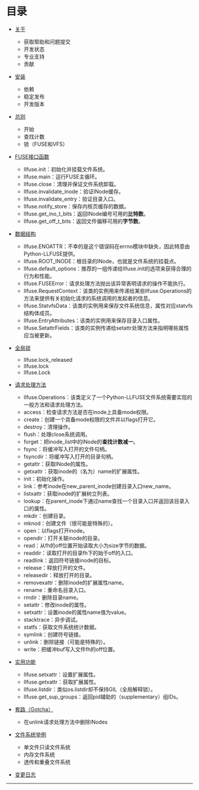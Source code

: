 # 目录
- [关于][0]
  - 获取帮助和问题提交
  - 开发状态
  - 专业支持
  - 贡献

- [安装][1]
  - 依赖
  - 稳定发布
  - 开发版本

- [总则][2]
  - 开始
  - 查找计数
  - 锁（FUSE和VFS）

- [FUSE接口函数][3]
  - llfuse.init：初始化并挂载文件系统。
  - llfuse.main：运行FUSE主循环。
  - llfuse.close：清理并保证文件系统卸载。
  - llfuse.invalidate_inode：验证INode缓存。
  - llfuse.invalidate_entry：验证目录入口。
  - llfuse.notify_store：保存内核页缓存的数据。
  - llfuse.get_ino_t_bits：返回INode编号可用的**比特数**。
  - llfuse.get_off_t_bits：返回文件偏移可用的**字节数**。

- [数据结构][4]
  - llfuse.ENOATTR：不幸的是这个错误码在errno模块中缺失，因此特意由Python-LLFUSE提供。
  - llfuse.ROOT_INODE：根目录的INode，也就是文件系统的挂载点。
  - llfuse.default_options：推荐的一组传递给llfuse.init的选项来获得合理的行为和性能。
  - llfuse.FUSEError：请求处理方法抛出该异常表明请求的操作不能执行。
  - llfuse.RequestContext：该类的实例用来传递给某些llfuse.Operations的方法来提供有关初始化请求的系统调用的发起者的信息。
  - llfuse.StatvfsData：该类的实例用来保存文件系统信息，属性对应statvfs结构体成员。
  - llfuse.EntryAttributes：该类的实例用来保存目录入口属性。
  - llfuse.SetattrFields：该类的实例传递给setattr处理方法来指明哪些属性应当被更新。

- [全局锁][5]
  - llfuse.lock_released
  - llfuse.lock
  - llfuse.Lock

- [请求处理方法][6]
  - llfuse.Operations：该类定义了一个Python-LLFUSE文件系统需要实现的一般方法和请求处理方法。
  - access：检查请求方法是否在inode上具备mode权限。
  - create：创建一个具备mode权限的文件并以flags打开它。
  - destroy：清理操作。
  - flush：处理close系统调用。
  - forget：把inode_list中的INode的**查找计数减一**。
  - fsync：将缓冲写入打开的文件句柄。
  - fsyncdir：将缓冲写入打开的目录句柄。
  - getattr：获取INode的属性。
  - getxattr：获取inode的（名为）name的扩展属性。
  - init：初始化操作。
  - link：参考inode在new_parent_inode创建目录入口new_name。
  - listxattr：获取inode的扩展树立列表。
  - lookup：在parent_inode下通过name查找一个目录入口并返回该目录入口的属性。
  - mkdir：创建目录。
  - mknod：创建文件（很可能是特殊的）。
  - open：以flags打开inode。
  - opendir：打开关联inode的目录。
  - read：从fh的off位置开始读取大小为size字节的数据。
  - readdir：读取打开的目录fh下的始于off的入口。
  - readlink：返回符号链接inode的目标。
  - release：释放打开的文件。
  - releasedir：释放打开的目录。
  - removexattr：删除inode的扩展属性name。
  - rename：重命名目录入口。
  - rmdir：删除目录name。
  - setattr：修改inode的属性。
  - setxattr：设置inode的属性name值为value。
  - stacktrace：异步调试。
  - statfs：获取文件系统统计数据。
  - symlink：创建符号链接。
  - unlink：删除链接（可能是特殊的）。
  - write：把缓冲buf写入文件fh的off位置。

- [实用功能][7]
  - llfuse.setxattr：设置扩展属性。
  - llfuse.getxattr：获取扩展属性。
  - llfuse.listdir：类似os.listdir却不保持GIL（全局解释锁）。
  - llfuse.get_sup_groups：返回pid辅助的（supplementary）组IDs。

- [套路（Gotcha）][8]
  - 在unlink请求处理方法中删除INodes

- [文件系统举例][9]
  - 单文件只读文件系统
  - 内存文件系统
  - 透传和重叠文件系统

- [变更日志][a]

---
[0]: ./关于.md
[1]: ./安装.md
[2]: ./总则.md
[3]: ./FUSE接口函数.md
[4]: ./数据结构.md
[5]: ./全局锁.md
[6]: ./请求处理方法.md
[7]: ./实用功能.md
[8]: ./套路（Gotcha）.md
[9]: ./文件系统举例.md
[a]: ./变更日志.md